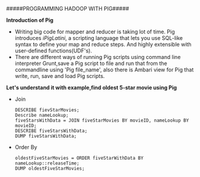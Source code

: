 #####PROGRAMMING HADOOP WITH PIG#####

**Introduction of Pig**

- Writing big code for mapper and reducer is taking lot of time. Pig introduces _iPigLatini_, a scripting language that lets you use SQL-like syntax to define your map and reduce steps. And highly extensible with user-defined functions(UDF's).
- There are different ways of running Pig scripts using command line interpreter Grunt,save a Pig script to file and run that from the commandline using 'Pig file_name', also there is Ambari view for Pig that write, run, save and load Pig scripts.

**Let's understand it with example,find oldest 5-star movie using Pig**

- Join

      DESCRIBE fievStarMovies;
      Describe nameLookup;
      fiveStarsWithData = JOIN fiveStarMovies BY movieID, nameLookup BY movieID;
      DESCRIBE fiveStarsWithData;
      DUMP fiveStarsWithData;

- Order By

      oldestFiveStarMovies = ORDER fiveStarWithData BY nameLookup::releaseTime;
      DUMP oldestFiveStarMovies;

